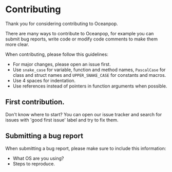 # Contributing

Thank you for considering contributing to Oceanpop.

There are many ways to contribute to Oceanpop, for example you can submit bug reports, write code or modify code comments to make them more clear.

When contributing, please follow this guidelines:

* For major changes, please open an issue first.
* Use `snake_case` for variable, function and method names, `PascalCase` for class and struct names and `UPPER_SNAKE_CASE` for constants and macros.
* Use 4 spaces for indentation.
* Use references instead of pointers in function arguments when possible.

## First contribution.

Don't know where to start? You can open our issue tracker and search for issues with 'good first issue' label and try to fix them.

## Submitting a bug report

When submitting a bug report, please make sure to include this information:
* What OS are you using?
* Steps to reproduce.

